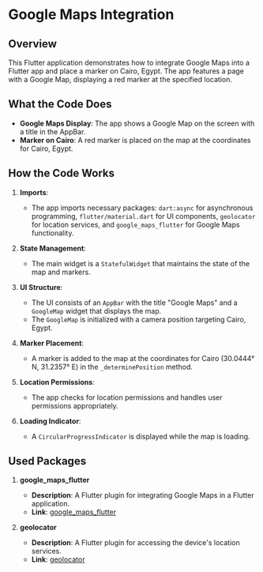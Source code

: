 # Google Maps Integration

## Overview

This Flutter application demonstrates how to integrate Google Maps into a Flutter app and place a marker on Cairo, Egypt. The app features a page with a Google Map, displaying a red marker at the specified location.

## What the Code Does

- **Google Maps Display**: The app shows a Google Map on the screen with a title in the AppBar.
- **Marker on Cairo**: A red marker is placed on the map at the coordinates for Cairo, Egypt.

## How the Code Works

1. **Imports**:
   - The app imports necessary packages: `dart:async` for asynchronous programming, `flutter/material.dart` for UI components, `geolocator` for location services, and `google_maps_flutter` for Google Maps functionality.

2. **State Management**:
   - The main widget is a `StatefulWidget` that maintains the state of the map and markers.

3. **UI Structure**:
   - The UI consists of an `AppBar` with the title "Google Maps" and a `GoogleMap` widget that displays the map.
   - The `GoogleMap` is initialized with a camera position targeting Cairo, Egypt.

4. **Marker Placement**:
   - A marker is added to the map at the coordinates for Cairo (30.0444° N, 31.2357° E) in the `_determinePosition` method.

5. **Location Permissions**:
   - The app checks for location permissions and handles user permissions appropriately.

6. **Loading Indicator**:
   - A `CircularProgressIndicator` is displayed while the map is loading.

## Used Packages

1. **google_maps_flutter**
   - **Description**: A Flutter plugin for integrating Google Maps in a Flutter application.
   - **Link**: [google_maps_flutter](https://pub.dev/packages/google_maps_flutter)

2. **geolocator**
   - **Description**: A Flutter plugin for accessing the device's location services.
   - **Link**: [geolocator](https://pub.dev/packages/geolocator)
